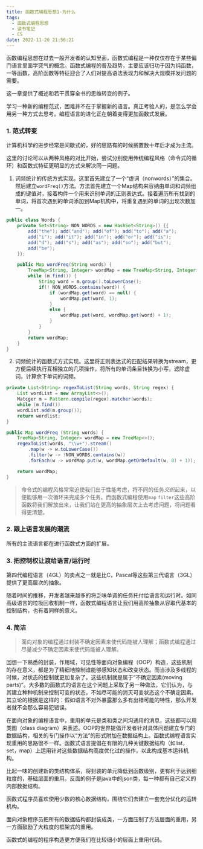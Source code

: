 ```yaml
---
title: 函数式编程思想1-为什么
tags:
  - 函数式编程思想
  - 读书笔记
  - CS
date: 2022-11-26 21:56:21
---
```



函数编程思想在过去一般开发者的认知里面，函数式编程是一种仅仅存在于某些偏门语言里面学究气的概念。函数式编程的普及趋势，主要应该归功于因为纯函数，一等函数，高阶函数等特征迎合了人们对提高语法表现力和解决大规模并发问题的需要。

<!--more-->

这一章提供了概述和若干贯穿全书的思维转变的例子。

学习一种新的编程范式，困难并不在于掌握新的语言。真正考验人的，是怎么学会用另一种方式去思考。编程语言的进化正在朝着变得更加函数式发展。

### 1. 范式转变

计算机科学的进步经常是间歇式的，好的思路有的时候搁置数十年后才成为主流。

这里的讨论可以从两种风格的对比开始，尝试分别使用传统编程风格（命令式的循环）和函数式特征更明显的方式来解决同一问题。

1. 词频统计的传统方式实现。这里首先建立了一个“虚词（nonwords）”的集合。然后建立`wordFreq()`方法。方法首先建立一个Map结构来容纳由单词和词频组成的键值对，接着构件一个用来识别单词的正则表达式。接着遍历所有找到的单词，将首次遇到的单词添加到Map机构中，将重复遇到的单词的出现次数加一。

```java
public class Words {
    private Set<String> NON_WORDS = new HashSet<String>() {{
        add("the"); add("and"); add("of"); add("to"); add("a");
        add("i"); add("it"); add("in"); add("or"); add("is");
        add("d"); add("s"); add("as"); add("so"); add("but");
        add("be");
    }};

    public Map wordFreq(String words) {
        TreeMap<String, Integer> wordMap = new TreeMap<String, Integer>();
        while (m.find()) {
            String word = m.group().toLowerCase();
            if(! NON_WORDS.contains(word)) {
                if (wordMap.get(word) == null) {
                    wordMap.put(word, 1);
                }
                else {
                    wordMap.put(word, wordMap.get(word) + 1);
                }
            }
        }
        return wordMap;
    }
}
```

2. 词频统计的函数式方式实现。这里将正则表达式的匹配结果转换为stream，更方便后续执行互相独立的几项操作，将所有的单词条目转换为小写，滤除虚词，计算余下单词的词频。

```java
private List<String> regexToList(String words, String regex) {
    List wordList = new ArrayList<>();
    Matcger m = Pattern.compile(regex).matcher(words);
    while (m.find())
    wordList.add(m.group());
    return wordlist;
}

public Map wordFreq (String words) {
    TreeMap<String, Integer> wordMap = new TreeMap<>();
    regexToList(words, "\\w+").stream()
        .map(w -> w.toLowerCase())
        .filter(w -> !NON_WORDS.contains(w))
        .forEach(w -> wordMap.put(w, wordMap.getOrDefault(w, 0) + 1));

    return wordMap;
}

```

> 命令式的编程风格常常迫使我们出于性能考虑，将不同的任务*交织*起来，以便能够用一次循环来完成多个任务。而函数式编程使用`map` `filter`这些高阶函数将我们解放出来，让我们站在更高的抽象层次上去考虑问题，将问题看得更清楚。

### 2. 跟上语言发展的潮流

所有的主流语言都在进行函数式方面的扩展。

### 3. 把控制权让渡给语言/运行时

第四代编程语言（4GL）的卖点之一就是比C，Pascal等这些第三代语言（3GL）提供了更高层次的抽象。

随着时间的推移，开发者越来越多的将乏味单调的任务托付给语言和运行时。如同高级语言的垃圾回收机制一样，函数式编程语言让我们用高阶抽象从容取代基本的控制结构，也有着同样的意义。

### 4. 简洁

> 面向对象的编程通过封装不确定因素来使代码能被人理解；函数式编程通过尽量减少不确定因素来使代码能被人理解。

回想一下熟悉的封装，作用域，可见性等面向对象编程（OOP）构造，这些机制的存在意义，都是为了精细地控制谁能够感知状态和改变状态。而当涉及多线程的时候，对状态的控制就更加复杂了。这些机制就是属于“不确定因素(moving parts)”。大多数的函数式的语言在这个问题上采取了另一种做法，它们认为，与其建立种种机制来控制可变的状态，不如尽可能的消灭可变状态这个不确定因素。其立论的根据是这样的：假如语言不对外暴露那么多有出错可能的特性，那么开发者就不会那么容易犯错误。

在面向对象的编程语言中，重用的单元是类和类之间沟通用的消息，这些都可以用类图（class diagram）来表述。OOP的世界提倡开发者针对具体问题建立专门的数据结构，相关的专门操作以“方法”的形式附加在数据结构上。函数式编程语言实现重用的思路很不一样。函数式语言提倡在有限的几种关键数据结构（如list，set，map）上运用针对这些数据结构高度优化过的操作，以此构成基本运转机构。

比起一味的创建新的类结构体系，将封装的单元降低到函数级别，更有利于达到细粒度的，基础层面的重用。反面的例子是java中的json类，每一种都有自己定义的内部数据结构。

函数式程序员喜欢使用少数的核心数据结构，围绕它们去建立一套充分优化的运转机构。

面向对象程序员把所有的数据结构都封装成类，一方面压制了方法层面的重用，另一方面鼓励了大粒度的框架式的重用。

函数式的编程的程序构造更方便我们在比较细小的层面上重用代码。







